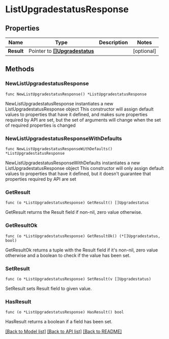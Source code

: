 # ListUpgradestatusResponse

## Properties

Name | Type | Description | Notes
------------ | ------------- | ------------- | -------------
**Result** | Pointer to [**[]Upgradestatus**](Upgradestatus.md) |  | [optional] 

## Methods

### NewListUpgradestatusResponse

`func NewListUpgradestatusResponse() *ListUpgradestatusResponse`

NewListUpgradestatusResponse instantiates a new ListUpgradestatusResponse object
This constructor will assign default values to properties that have it defined,
and makes sure properties required by API are set, but the set of arguments
will change when the set of required properties is changed

### NewListUpgradestatusResponseWithDefaults

`func NewListUpgradestatusResponseWithDefaults() *ListUpgradestatusResponse`

NewListUpgradestatusResponseWithDefaults instantiates a new ListUpgradestatusResponse object
This constructor will only assign default values to properties that have it defined,
but it doesn't guarantee that properties required by API are set

### GetResult

`func (o *ListUpgradestatusResponse) GetResult() []Upgradestatus`

GetResult returns the Result field if non-nil, zero value otherwise.

### GetResultOk

`func (o *ListUpgradestatusResponse) GetResultOk() (*[]Upgradestatus, bool)`

GetResultOk returns a tuple with the Result field if it's non-nil, zero value otherwise
and a boolean to check if the value has been set.

### SetResult

`func (o *ListUpgradestatusResponse) SetResult(v []Upgradestatus)`

SetResult sets Result field to given value.

### HasResult

`func (o *ListUpgradestatusResponse) HasResult() bool`

HasResult returns a boolean if a field has been set.


[[Back to Model list]](../README.md#documentation-for-models) [[Back to API list]](../README.md#documentation-for-api-endpoints) [[Back to README]](../README.md)


